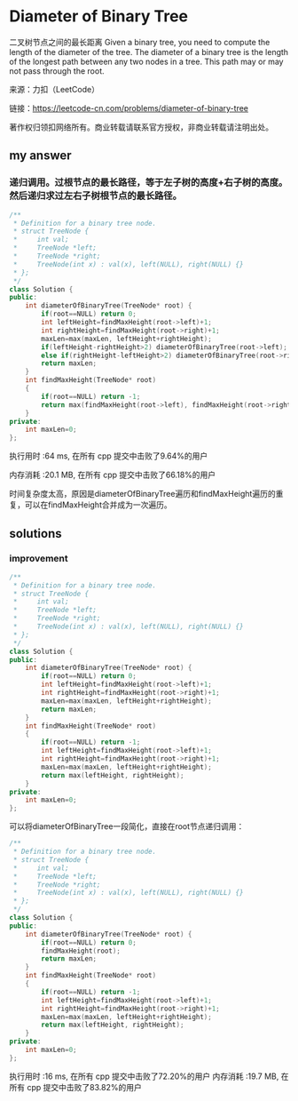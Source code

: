 # Diameter of Binary Tree
二叉树节点之间的最长距离
Given a binary tree, you need to compute the length of the diameter of the tree. The diameter of a binary tree is the length of the longest path between any two nodes in a tree. This path may or may not pass through the root.

来源：力扣（LeetCode）

链接：https://leetcode-cn.com/problems/diameter-of-binary-tree

著作权归领扣网络所有。商业转载请联系官方授权，非商业转载请注明出处。

## my answer
### 递归调用。过根节点的最长路径，等于左子树的高度+右子树的高度。然后递归求过左右子树根节点的最长路径。
```C++
/**
 * Definition for a binary tree node.
 * struct TreeNode {
 *     int val;
 *     TreeNode *left;
 *     TreeNode *right;
 *     TreeNode(int x) : val(x), left(NULL), right(NULL) {}
 * };
 */
class Solution {
public:
    int diameterOfBinaryTree(TreeNode* root) {
        if(root==NULL) return 0;
        int leftHeight=findMaxHeight(root->left)+1;
        int rightHeight=findMaxHeight(root->right)+1;
        maxLen=max(maxLen, leftHeight+rightHeight);
        if(leftHeight-rightHeight>2) diameterOfBinaryTree(root->left);
        else if(rightHeight-leftHeight>2) diameterOfBinaryTree(root->right);
        return maxLen;
    }
    int findMaxHeight(TreeNode* root)
    {
        if(root==NULL) return -1;
        return max(findMaxHeight(root->left), findMaxHeight(root->right))+1;
    }
private:
    int maxLen=0;
};
```
执行用时 :64 ms, 在所有 cpp 提交中击败了9.64%的用户

内存消耗 :20.1 MB, 在所有 cpp 提交中击败了66.18%的用户

时间复杂度太高，原因是diameterOfBinaryTree遍历和findMaxHeight遍历的重复，可以在findMaxHeight合并成为一次遍历。

## solutions
### improvement
```C++
/**
 * Definition for a binary tree node.
 * struct TreeNode {
 *     int val;
 *     TreeNode *left;
 *     TreeNode *right;
 *     TreeNode(int x) : val(x), left(NULL), right(NULL) {}
 * };
 */
class Solution {
public:
    int diameterOfBinaryTree(TreeNode* root) {
        if(root==NULL) return 0;
        int leftHeight=findMaxHeight(root->left)+1;
        int rightHeight=findMaxHeight(root->right)+1;
        maxLen=max(maxLen, leftHeight+rightHeight);
        return maxLen;
    }
    int findMaxHeight(TreeNode* root)
    {
        if(root==NULL) return -1;
        int leftHeight=findMaxHeight(root->left)+1;
        int rightHeight=findMaxHeight(root->right)+1;
        maxLen=max(maxLen, leftHeight+rightHeight);
        return max(leftHeight, rightHeight);
    }
private:
    int maxLen=0;
};
```
可以将diameterOfBinaryTree一段简化，直接在root节点递归调用：
```C++
/**
 * Definition for a binary tree node.
 * struct TreeNode {
 *     int val;
 *     TreeNode *left;
 *     TreeNode *right;
 *     TreeNode(int x) : val(x), left(NULL), right(NULL) {}
 * };
 */
class Solution {
public:
    int diameterOfBinaryTree(TreeNode* root) {
        if(root==NULL) return 0;
        findMaxHeight(root);
        return maxLen;
    }
    int findMaxHeight(TreeNode* root)
    {
        if(root==NULL) return -1;
        int leftHeight=findMaxHeight(root->left)+1;
        int rightHeight=findMaxHeight(root->right)+1;
        maxLen=max(maxLen, leftHeight+rightHeight);
        return max(leftHeight, rightHeight);
    }
private:
    int maxLen=0;
};
```
执行用时 :16 ms, 在所有 cpp 提交中击败了72.20%的用户
内存消耗 :19.7 MB, 在所有 cpp 提交中击败了83.82%的用户
